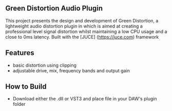 ## Green Distortion Audio Plugin 

This project presents the design and development of Green Distortion, a lightweight audio distortion plugin in which is aimed at creating a professional level signal distortion whilst maintaining a low CPU usage and a close to 0ms latency. 
Built with the [JUCE] (https://juce.com) framework

## Features
- basic distortion using clipping
- adjustable drive, mix, frequency bands and output gain

## How to Build
- Download either the .dll or VST3 and place file in your DAW's plugin folder
